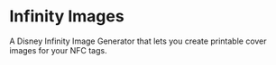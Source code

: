 # Infinity Images

A Disney Infinity Image Generator that lets you create printable cover images for your NFC tags.